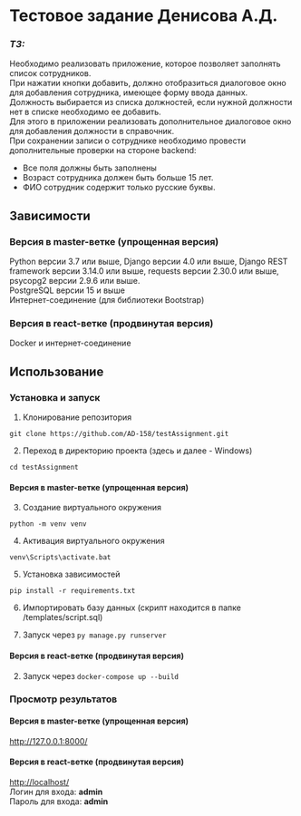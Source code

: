 
# Тестовое задание Денисова А.Д.

### ***ТЗ:***

Необходимо реализовать приложение, которое позволяет заполнять список сотрудников.  
При нажатии кнопки добавить, должно отобразиться диалоговое окно для добавления сотрудника, имеющее форму ввода данных.  
Должность выбирается из списка должностей, если нужной должности нет в списке необходимо ее добавить.   
Для этого в приложении реализовать дополнительное диалоговое окно для добавления должности в справочник.  
При сохранении записи о сотруднике необходимо провести дополнительные проверки на стороне backend:  
* Все поля должны быть заполнены  
* Возраст сотрудника должен быть больше 15 лет.  
* ФИО сотрудник содержит только русские буквы.

## Зависимости
### Версия в master-ветке (упрощенная версия)
Python версии 3.7 или выше, Django версии 4.0 или выше, Django REST framework версии 3.14.0 или выше, requests версии 2.30.0 или выше, psycopg2 версии 2.9.6 или выше.  
PostgreSQL версии 15 и выше  
Интернет-соединение (для библиотеки Bootstrap)
### Версия в react-ветке (продвинутая версия)  
Docker и интернет-соединение


## Использование

### Установка и запуск
1. Клонирование репозитория 

```git clone https://github.com/AD-158/testAssignment.git```

2. Переход в директорию проекта (здесь и далее - Windows)

```cd testAssignment```

#### Версия в master-ветке (упрощенная версия)
3. Создание виртуального окружения

```python -m venv venv```

4. Активация виртуального окружения

```venv\Scripts\activate.bat```

5. Установка зависимостей

```pip install -r requirements.txt```

6. Импортировать базу данных (скрипт находится в папке /templates/script.sql)

7. Запуск через
```py manage.py runserver```
#### Версия в react-ветке (продвинутая версия)  
2. Запуск через
```docker-compose up --build```

### Просмотр результатов
#### Версия в master-ветке (упрощенная версия)
<http://127.0.0.1:8000/>
#### Версия в react-ветке (продвинутая версия)  
<http://localhost/>  
Логин для входа: **admin**  
Пароль для входа: **admin**  
